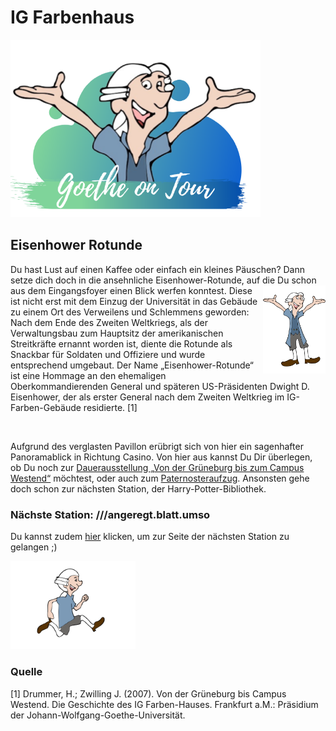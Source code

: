 # IG Farbenhaus

<p class="aligncenter">
    <img src="Logo.png" alt="centered image" width="400" />
</p>

## Eisenhower Rotunde

Du hast Lust auf einen Kaffee oder einfach ein kleines Päuschen? Dann setze dich doch in die ansehnliche Eisenhower-Rotunde, auf die Du schon aus dem Eingangsfoyer einen Blick werfen konntest. <img align="right" src="Pose3_1.svg" width="100"> 
Diese ist nicht erst mit dem Einzug der Universität in das Gebäude zu einem Ort des Verweilens und Schlemmens geworden: Nach dem Ende des Zweiten Weltkriegs, als der Verwaltungsbau zum Hauptsitz der amerikanischen Streitkräfte ernannt worden ist, diente die Rotunde als Snackbar für Soldaten und Offiziere und wurde entsprechend umgebaut. Der Name „Eisenhower-Rotunde“ ist eine Hommage an den ehemaligen Oberkommandierenden General und späteren US-Präsidenten Dwight D. Eisenhower, der als erster General nach dem Zweiten Weltkrieg im IG-Farben-Gebäude residierte. [1]

<br>

Aufgrund des verglasten Pavillon erübrigt sich von hier ein sagenhafter Panoramablick in Richtung Casino. Von hier aus kannst Du Dir überlegen, ob Du noch zur [Dauerausstellung „Von der Grüneburg bis zum Campus Westend“](IG_Farbenhaus_Nationalsozialistische_Vergangenheit.md) möchtest, oder auch zum [Paternosteraufzug](IG_Farbenhaus_Paternoster.md). Ansonsten gehe doch schon zur nächsten Station, der Harry-Potter-Bibliothek.

### Nächste Station: ///angeregt.blatt.umso  
Du kannst zudem [hier](https://campus-tour.github.io/harry_potter-bibliothek.html) klicken, um zur Seite der nächsten Station zu gelangen ;)

<img src="Pose2.svg" width="200">

### Quelle
[1] Drummer, H.; Zwilling J. (2007). Von der Grüneburg bis Campus Westend. Die Geschichte des IG Farben-Hauses. Frankfurt a.M.: Präsidium der Johann-Wolfgang-Goethe-Universität.
